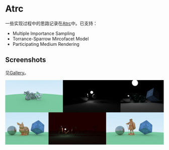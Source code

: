 # Atrc

一些实现过程中的思路记录在[Atrc](https://airguanz.github.io/all.html?tag=Atrc)中。已支持：

* Multiple Importance Sampling
* Torrance-Sparrow Mircofacet Model
* Participating Medium Rendering

## Screenshots

见[Gallery](https://airguanz.github.io/atrc-gallery.html)。

![SS0](./Gallery/show-time.png)
